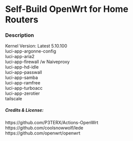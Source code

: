 
<h1>Self-Build OpenWrt for Home Routers</h1>

<h3>Description</h3>
Kernel Version: Latest 5.10.100<br>
luci-app-argonne-config<br>
luci-app-aria2<br>
luci-app-firewall /w Naiveproxy<br>
luci-app-hd-idle<br>
luci-app-passwall<br>
luci-app-samba<br>
luci-app-ramfree<br>
luci-app-turboacc<br>
luci-app-zerotier<br>
tailscale


<h5>Credits & License:</h5>
https://github.com/P3TERX/Actions-OpenWrt<br>
https://github.com/coolsnowwolf/lede<br>
https://github.com/openwrt/openwrt
